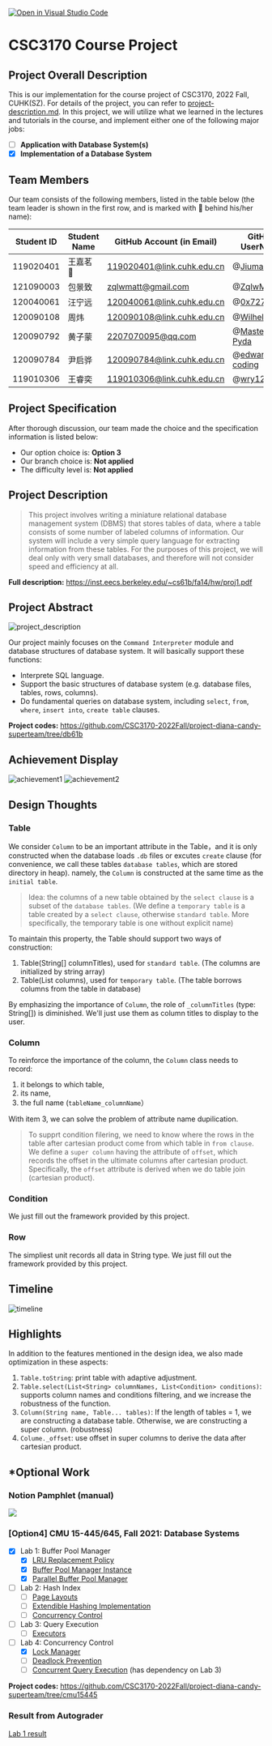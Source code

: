 [![Open in Visual Studio Code](https://classroom.github.com/assets/open-in-vscode-c66648af7eb3fe8bc4f294546bfd86ef473780cde1dea487d3c4ff354943c9ae.svg)](https://classroom.github.com/online_ide?assignment_repo_id=9433861&assignment_repo_type=AssignmentRepo)
# CSC3170 Course Project

## Project Overall Description

This is our implementation for the course project of CSC3170, 2022 Fall, CUHK(SZ). For details of the project, you can refer to [project-description.md](project-description.md). In this project, we will utilize what we learned in the lectures and tutorials in the course, and implement either one of the following major jobs:

<!-- Please fill in "x" to replace the blank space between "[]" to tick the todo item; it's ticked on the first one by default. -->

- [ ] **Application with Database System(s)**
- [x] **Implementation of a Database System**

## Team Members

Our team consists of the following members, listed in the table below (the team leader is shown in the first row, and is marked with 🚩 behind his/her name):

<!-- change the info below to be the real case -->

| Student ID | Student Name | GitHub Account (in Email) | GitHub UserName |
| ---------- | ------------ | ------------------------- | --------------- |
| 119020401  | 王嘉茗 🚩     | 119020401@link.cuhk.edu.cn| @[Jiuma141](https://github.com/Jiuma141) |
| 121090003  | 包景致        | zqlwmatt@gmail.com        | @[ZqlwMatt](https://github.com/ZqlwMatt) |
| 120040061  | 汪宁远        | 120040061@link.cuhk.edu.cn| @[0x727AA7D](https://github.com/0x727AA7D) |
| 120090108  | 周炜          | 120090108@link.cuhk.edu.cn| @[WilhelmZhou](https://github.com/WilhelmZhou) |
| 120090792  | 黄子蒙        | 2207070095@qq.com         | @[Master-Pyda](https://github.com/Master-Pyda) |
| 120090784  | 尹启骅        | 120090784@link.cuhk.edu.cn| @[edward-coding](https://github.com/edward-coding) |
| 119010306  | 王睿奕        | 119010306@link.cuhk.edu.cn| @[wry1205](https://github.com/wry1205) |

## Project Specification

<!-- You should remove the terms/sentence that is not necessary considering your option/branch/difficulty choice -->

After thorough discussion, our team made the choice and the specification information is listed below:

- Our option choice is: **Option 3**
- Our branch choice is: **Not applied**
- The difficulty level is: **Not applied**

## Project Description

> This project involves writing a miniature relational database management system (DBMS) that stores tables of data, where a table consists of some number of labeled columns of information. Our system will include a very simple query language for extracting information from these tables. For the purposes of this project, we will deal only with very small databases, and therefore will not consider speed and efficiency at all.

**Full description:** https://inst.eecs.berkeley.edu/~cs61b/fa14/hw/proj1.pdf

## Project Abstract

![project_description](https://user-images.githubusercontent.com/34508318/205655270-b90103a7-7664-4879-9aa8-5bd52fde1c8e.png)

Our project mainly focuses on the `Command Interpreter` module and database structures of database system. It will basically support these functions:

- Interprete SQL language.
- Support the basic structures of database system (e.g. database files, tables, rows, columns).
- Do fundamental queries on database system, including `select`, `from`, `where`, `insert into`, `create table` clauses.

**Project codes:** https://github.com/CSC3170-2022Fall/project-diana-candy-superteam/tree/db61b

## Achievement Display

![achievement1](https://user-images.githubusercontent.com/34508318/208705916-8899be87-6466-44c9-af95-916d93f09cfe.png)
![achievement2](https://user-images.githubusercontent.com/34508318/208706067-87d3917b-763c-4461-91cd-025f150fbf47.png)

## Design Thoughts

### Table

We consider `Column` to be an important attribute in the Table，and it is only constructed when the database loads `.db` files or excutes `create` clause (for convenience, we call these tables `database tables`, which are stored directory in heap). namely, the `Column` is constructed at the same time as the `initial table`.

> Idea: the columns of a new table obtained by the `select clause` is a subset of the `database tables`. (We define a `temporary table` is a table created by a `select clause`, otherwise `standard table`. More specifically, the temporary table is one without explicit name)

To maintain this property, the Table should support two ways of construction:

1. Table(String[] columnTitles), used for `standard table`. (The columns are initialized by string array)
2. Table(List<Column> columns), used for `temporary table`. (The table borrows columns from the table in database)

By emphasizing the importance of `Column`, the role of `_columnTitles` (type: String[]) is diminished. We'll just use them as column titles to display to the user.

### Column

To reinforce the importance of the column, the `Column` class needs to record:

1. it belongs to which table,
2. its name,
3. the full name (`tableName_columnName`）

With item 3, we can solve the problem of attribute name dupilication.

> To supprt condition filering, we need to know where the rows in the table after cartesian product come from which table in `from clause`. We define a `super column` having the attribute of `offset`, which records the offset in the ultimate columns after cartesian product. Specifically, the `offset` attribute is derived when we do table join (cartesian product).

### Condition

We just fill out the framework provided by this project.

### Row

The simpliest unit records all data in String type. We just fill out the framework provided by this project.

## Timeline

![timeline](https://user-images.githubusercontent.com/34508318/208706704-f913784b-2cbc-4bc6-a5a0-66aef1e83b84.png)

## Highlights

In addition to the features mentioned in the design idea, we also made optimization in these aspects:

1. `Table.toString`: print table with adaptive adjustment.
2. `Table.select(List<String> columnNames, List<Condition> conditions)`: supports column names and conditions filtering, and we increase the robustness of the function.
3. `Column(String name, Table... tables)`: If the length of tables = 1, we are constructing a database table. Otherwise, we are constructing a super column. (robustness)
4. `Colume._offset`: use offset in super columns to derive the data after cartesian product.

## \*Optional Work

### Notion Pamphlet (manual)

[![](https://user-images.githubusercontent.com/34508318/208715834-2e7e927f-c519-4191-a729-dc88dc10c12e.png)](https://magic-chair-572.notion.site/CSC3170-Project-Pamphlet-c0cbaadee8814760a55b3a1eef0328b3)

### \[Option4\] CMU 15-445/645, Fall 2021: Database Systems

- [x] Lab 1: Buffer Pool Manager
    - [x] [LRU Replacement Policy](https://15445.courses.cs.cmu.edu/fall2021/project1/#replacer)
    - [x] [Buffer Pool Manager Instance](https://15445.courses.cs.cmu.edu/fall2021/project1/#buffer-pool-instance)
    - [x] [Parallel Buffer Pool Manager](https://15445.courses.cs.cmu.edu/fall2021/project1/#parallel-buffer-pool)
- [ ] Lab 2: Hash Index
    - [ ] [Page Layouts](https://15445.courses.cs.cmu.edu/fall2021/project2/#task1)
    - [ ] [Extendible Hashing Implementation](https://15445.courses.cs.cmu.edu/fall2021/project2/#task2)
    - [ ] [Concurrency Control](https://15445.courses.cs.cmu.edu/fall2021/project2/#task3)
- [ ] Lab 3: Query Execution
    - [ ] [Executors](https://15445.courses.cs.cmu.edu/fall2021/project3/)
- [ ] Lab 4: Concurrency Control
    - [x] [Lock Manager](https://15445.courses.cs.cmu.edu/fall2021/project4/#lock_manager)
    - [ ] [Deadlock Prevention](https://15445.courses.cs.cmu.edu/fall2021/project4/#deadlock_prevention)
    - [ ] [Concurrent Query Execution](https://15445.courses.cs.cmu.edu/fall2021/project4/#execution_engine) (has dependency on Lab 3)

**Project codes:** https://github.com/CSC3170-2022Fall/project-diana-candy-superteam/tree/cmu15445

### Result from Autograder

[Lab 1 result](https://cdn.zmatt.cn/img/archived/github/result-cmu15445-lab1.png)
